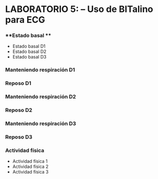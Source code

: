 # **LABORATORIO 5: – Uso de BITalino para ECG**
### **Estado basal **
- Estado basal D1
- Estado basal D2
- Estado basal D3
### **Manteniendo respiración D1**
### **Reposo D1**
### **Manteniendo respiración D2**
### **Reposo D2**
### **Manteniendo respiración D3**
### **Reposo D3**
### Actividad física

- Actividad física 1
- Actividad física 2
- Actividad física 3
